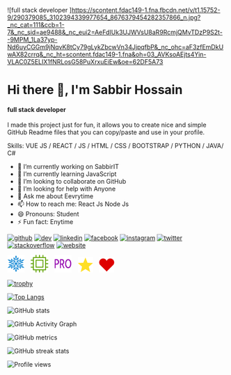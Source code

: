 ![full stack developer ]https://scontent.fdac149-1.fna.fbcdn.net/v/t1.15752-9/290379085_3102394339977654_8676379454282357866_n.jpg?_nc_cat=111&ccb=1-7&_nc_sid=ae9488&_nc_eui2=AeFdIUk3UJWVsU8aR9RcmjQMvTDzP9S2t--9MPM_1La37yp-Nd6uyCGGm9jNqvK8tCy79gLykZbcwVn34JjpqfbP&_nc_ohc=aF3zfEmDkUwAX82crrq&_nc_ht=scontent.fdac149-1.fna&oh=03_AVKsoAEjts4Yin-VLAC0Z5ELIX1fNRLosG58PuXrxuEiEw&oe=62DF5A73

# Hi there 👋, I'm Sabbir Hossain
#### full stack developer 

I made this project just for fun, it allows you to create nice and simple GitHub Readme files that you can copy/paste and use in your profile.

Skills: VUE JS / REACT / JS / HTML / CSS / BOOTSTRAP / PYTHON / JAVA/ C# 

- 🔭 I’m currently working on SabbirIT 
- 🌱 I’m currently learning JavaScript 
- 👯 I’m looking to collaborate on GitHub 
- 🤔 I’m looking for help with Anyone 
- 💬 Ask me about Eevrytime 
- 📫 How to reach me: React Js Node Js 
- 😄 Pronouns: Student 
- ⚡ Fun fact: Enytime 


[<img src='https://cdn.jsdelivr.net/npm/simple-icons@3.0.1/icons/github.svg' alt='github' height='40'>](https://github.com/sabbirvai)  [<img src='https://cdn.jsdelivr.net/npm/simple-icons@3.0.1/icons/dev-dot-to.svg' alt='dev' height='40'>](https://dev.to/sabbirvai)  [<img src='https://cdn.jsdelivr.net/npm/simple-icons@3.0.1/icons/linkedin.svg' alt='linkedin' height='40'>](https://www.linkedin.com/in/sabbirvai/)  [<img src='https://cdn.jsdelivr.net/npm/simple-icons@3.0.1/icons/facebook.svg' alt='facebook' height='40'>](https://www.facebook.com/misty.sabbir.3)  [<img src='https://cdn.jsdelivr.net/npm/simple-icons@3.0.1/icons/instagram.svg' alt='instagram' height='40'>](https://www.instagram.com/dev__sabbir/)  [<img src='https://cdn.jsdelivr.net/npm/simple-icons@3.0.1/icons/twitter.svg' alt='twitter' height='40'>](https://twitter.com/dev__sabbir)  [<img src='https://cdn.jsdelivr.net/npm/simple-icons@3.0.1/icons/stackoverflow.svg' alt='stackoverflow' height='40'>](https://stackoverflow.com/users/dev__sabbir)  [<img src='https://cdn.jsdelivr.net/npm/simple-icons@3.0.1/icons/icloud.svg' alt='website' height='40'>](heuristic-hugle-10749b.netlify.app)  

<a href='https://archiveprogram.github.com/'><img src='https://raw.githubusercontent.com/acervenky/animated-github-badges/master/assets/acbadge.gif' width='40' height='40'></a> <a href='https://docs.github.com/en/developers'><img src='https://raw.githubusercontent.com/acervenky/animated-github-badges/master/assets/devbadge.gif' width='40' height='40'></a> <a href='https://github.com/pricing'><img src='https://raw.githubusercontent.com/acervenky/animated-github-badges/master/assets/pro.gif' width='40' height='40'></a> <a href='https://stars.github.com/'><img src='https://raw.githubusercontent.com/acervenky/animated-github-badges/master/assets/starbadge.gif' width='35' height='35'></a> <a href='https://docs.github.com/en/github/supporting-the-open-source-community-with-github-sponsors'><img src='https://raw.githubusercontent.com/acervenky/animated-github-badges/master/assets/sponsorbadge.gif' width='35' height='35'></a> 

[![trophy](https://github-profile-trophy.vercel.app/?username=sabbirvai)](https://github.com/ryo-ma/github-profile-trophy)

[![Top Langs](https://github-readme-stats.vercel.app/api/top-langs/?username=sabbirvai)](https://github.com/anuraghazra/github-readme-stats)

![GitHub stats](https://github-readme-stats.vercel.app/api?username=sabbirvai&show_icons=true&count_private=true)  

![GitHub Activity Graph](https://activity-graph.herokuapp.com/graph?username=sabbirvai)  

![GitHub metrics](https://metrics.lecoq.io/sabbirvai)  

![GitHub streak stats](https://github-readme-streak-stats.herokuapp.com/?user=sabbirvai)  

![Profile views](https://gpvc.arturio.dev/sabbirvai)  
